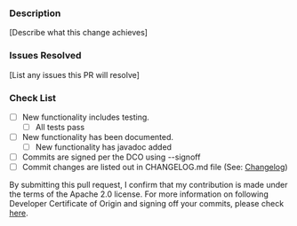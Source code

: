 <!--  Thanks for sending a pull request, here are some tips:

1. If this is a fix for an undisclosed security vulnerability, please STOP. All security vulnerability reporting and fixes should be done as per our security policy https://github.com/opensearch-project/OpenSearch/security/policy
2. If this is your first time, please read our contributor guidelines: https://github.com/opensearch-project/OpenSearch/blob/main/CONTRIBUTING.md and developer guide https://github.com/opensearch-project/OpenSearch/blob/main/DEVELOPER_GUIDE.md
3. Ensure you have added or ran the appropriate tests for your PR: https://github.com/opensearch-project/OpenSearch/blob/main/TESTING.md
-->

### Description
[Describe what this change achieves]

### Issues Resolved
[List any issues this PR will resolve]

### Check List
- [ ] New functionality includes testing.
  - [ ] All tests pass
- [ ] New functionality has been documented.
  - [ ] New functionality has javadoc added
- [ ] Commits are signed per the DCO using --signoff
- [ ] Commit changes are listed out in CHANGELOG.md file (See: [Changelog](../blob/main/CONTRIBUTING.md#changelog))

By submitting this pull request, I confirm that my contribution is made under the terms of the Apache 2.0 license.
For more information on following Developer Certificate of Origin and signing off your commits, please check [here](https://github.com/opensearch-project/OpenSearch/blob/main/CONTRIBUTING.md#developer-certificate-of-origin).
